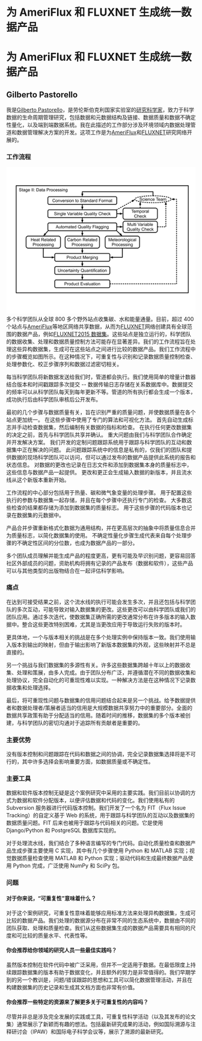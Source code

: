 # 为 AmeriFlux 和 FLUXNET 生成统一数据产品

# 为 AmeriFlux 和 FLUXNET 生成统一数据产品

## Gilberto Pastorello

我是[Gilberto Pastorello](http://www.gilbertozp.org/)，是劳伦斯伯克利国家实验室的[研究科学家](http://crd.lbl.gov/departments/data-science-and-technology/idf/staff/gilberto-pastorello/)，致力于科学数据的生命周期管理研究，包括数据和元数据结构及链接、数据质量和数据不确定性量化，以及端到端数据系统。我在此描述的工作部分涉及环境领域内数据处理管道和数据管理解决方案的开发。这项工作是为[AmeriFlux](http://ameriflux.lbl.gov/)和[FLUXNET](http://fluxnet.fluxdata.org/)研究网络开展的。

### 工作流程

![图示](img/gzpastorello.png) 多个科学团队从全球 800 多个野外站点收集碳、水和能量通量。目前，超过 400 个站点与[AmeriFlux](http://ameriflux.lbl.gov/)等地区网络共享数据，从而为[FLUXNET](http://fluxnet.fluxdata.org/)网络创建具有全球范围的数据产品，例如[FLUXNET2015 数据集](http://fluxnet.fluxdata.org/data/fluxnet2015-dataset/)。这些站点是独立运行的，科学团队的数据收集、处理和数据质量控制方法可能存在显著差异。我们的工作流程旨在处理这些异构数据集，生成可在这些站点之间进行比较的数据产品。我们工作流程中的步骤概览如图所示。在这种情况下，可重复性与识别和记录数据质量控制检查、处理参数化、校正步骤序列和数据过滤密切相关。

每当科学团队将新数据发送给我们时，管道都会执行。我们使用简单的增量计数器结合版本和时间戳跟踪多次提交 -- 数据传输日志存储在关系数据库中。数据提交的频率可以从科学团队每天到每年更新不等。管道的所有执行都会生成一个版本，成功执行后由科学团队审核后公开发布。

最初的几个步骤与数据质量有关，旨在识别严重的质量问题，并使数据质量在各个站点更加统一。 在这些步骤中使用了专门的算法和可视化方法。 首先自动生成标志并手动检查数据集，然后编制有关数据的指标和检查。 在执行任何更改数据集的决定之前，首先与科学团队共享并确认。 重大问题由我们与科学团队合作确定并开发解决方案。 我们开发的定制问题跟踪系统用于跟踪与科学团队的互动和数据集中正在解决的问题。 此问题跟踪系统中的信息是私有的，仅我们的团队和提供数据的现场科学团队可以访问，但可以通过发布的数据产品提供此系统的报告和状态信息。 对数据的更改也记录在日志文件和添加到数据集本身的质量标志中，这些信息与数据产品一起提供。 更改和更正会生成输入数据的新版本，并且流水线从这个新版本重新开始。

工作流程的中心部分包括用于热量、碳和微气象变量的处理步骤。 用于配置这些执行的参数与数据集一起存储，并且在每个步骤中还执行专门的检查。 大多数这些检查的结果都存储为添加到数据集的质量标志。 用于这些步骤的代码版本也记录在数据集的元数据中。

产品合并步骤重新格式化数据为通用结构，并在更高层次的抽象中将质量信息合并为质量标志，以简化数据集的使用。 不确定性量化步骤生成代表来自每个处理步骤的不确定性区间的分位数，也成为数据产品的一部分。

多个团队成员理解并能生成产品的程度更高，更有可能及早识别问题，更容易回答社区外部成员的问题，资助机构将拥有记录的产品发布（数据和软件），这些产品可以与其他类型的出版物结合在一起评估科学影响。

### 痛点

在达到可接受结果之前，这个流水线的执行可能会发生多次，并且还包括与科学团队的多次互动，可能导致对输入数据集的更改。这些更改可以由科学团队或我们的团队应用。通过多次迭代，使数据集正确所需的更改通常分布在许多版本的输入数据中。整合这些更改特别困难，尤其是当更改应用于导致运行失败的版本时。

更具体地，一个与版本相关的挑战是在多个处理实例中保持版本一致。我们使用输入版本到输出的映射，但由于输出影响了新版本数据集的外观，这些映射并不总是直接的。

另一个挑战与我们数据集的多源性有关。许多这些数据集跨越十年以上的数据收集、处理和策展，由多人完成。由于团队分布广泛，并遵循潜在不同的数据收集和处理协议，完全自动化的可重现性难以实现。一种解决方法是在这种情况下记录数据收集和处理选择。

最后，将可重现性问题与数据集的信用问题结合起来是另一个挑战。给予数据提供者和数据处理者/策展者适当的信用是大规模数据共享努力中的重要部分。全面的数据共享政策有助于分配适当的信用。随着时间的推移，数据集的多个版本被创建，与科学团队的密切沟通对于追踪所有贡献者是重要的。

### 主要优势

没有版本控制和问题跟踪在代码和数据之间的协调，完全记录数据集选择将是不可行的，其中许多选择会影响重要方面，如数据质量或不确定性。

### 主要工具

数据和软件版本控制无疑是这个案例研究中采用的主要实践。我们目前以协调的方式为数据和软件分配版本，以便评估数据和代码的变化。我们使用私有的 Subversion 服务器进行代码版本控制。我们开发了一个名为 FIT（Flux Issue Tracking）的自定义基于 Web 的系统，用于跟踪与科学团队的互动以及数据集的数据质量问题。FIT 后来也被用于跟踪与代码相关的问题。它是使用 Django/Python 和 PostgreSQL 数据库实现的。

对于处理流水线，我们结合了多种语言编写的专门代码。自动化质量检查和数据产品生成步骤主要使用 C 实现，其中有几个步骤使用 Python 和 MATLAB 实现；视觉数据质量检查使用 MATLAB 和 Python 实现；驱动代码和生成最终数据产品使用 Python 完成，广泛使用 NumPy 和 SciPy 包。

### 问题

#### 对于你来说，“可重复性”意味着什么？

对于这个案例研究，可重复性意味着能够应用标准方法来处理异构数据集，生成可比较的数据产品。我们处理的数据源分布在非常不同的生态系统中，数据由不同的团队获取、处理和质量检查。我们从这些数据集生成的数据产品需要具有相同的尺度和可比较的质量水平、代表性等。

#### 你会推荐给你领域的研究人员一些最佳实践吗？

虽然版本控制在软件代码中被广泛采用，但并不一定适用于数据。在最低限度上持续跟踪数据集的版本有助于数据变化，并且额外的努力是非常值得的。我们早期学到的另一个教训是，问题/错误跟踪的思想和工具可以简化数据管理活动，并且在构建数据集的历史记录和生成其文档方面也非常有价值。

#### 你会推荐一些特定的资源来了解更多关于可重复性的内容吗？

尽管并非总是涉及完全发展的实践或工具，可重复性科学活动（以及其发布的论文集）通常展示了新颖而有趣的想法。包括最新研究成果的活动，例如国际溯源与注释研讨会（IPAW）和国际电子科学会议等，展示了溯源的最新研究。
